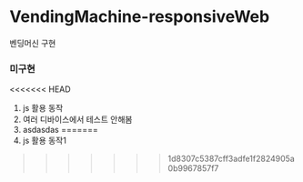 # VendingMachine-responsiveWeb

벤딩머신 구현

### 미구현
<<<<<<< HEAD

1. js 활용 동작
2. 여러 디바이스에서 테스트 안해봄
3. asdasdas
=======
1. js 활용 동작1
>>>>>>> 1d8307c5387cff3adfe1f2824905a0b9967857f7
